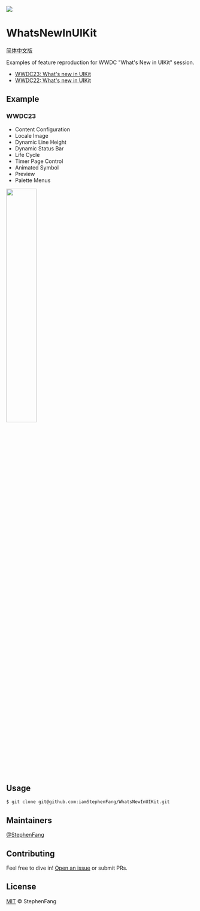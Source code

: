 ![](http://image.stephenfang.me/uikit.png)

# WhatsNewInUIKit

[简体中文版](README.zh-CN.md)

Examples of feature reproduction for WWDC "What's New in UIKit" session.

- [WWDC23: What's new in UIKit](https://developer.apple.com/videos/play/wwdc2023/10055/)
- [WWDC22: What's new in UIKit](https://developer.apple.com/videos/play/wwdc2022/10068/)

## Example 
### WWDC23
- Content Configuration
- Locale Image
- Dynamic Line Height
- Dynamic Status Bar
- Life Cycle
- Timer Page Control
- Animated Symbol
- Preview
- Palette Menus

<img src="http://image.stephenfang.me/WWDC23-UIKit.gif" width="40%">

## Usage

```
$ git clone git@github.com:iamStephenFang/WhatsNewInUIKit.git
```

## Maintainers

[@StephenFang](https://github.com/iamStephenFang)

## Contributing

Feel free to dive in! [Open an issue](https://github.com/iamStephenFang/WhatsNewInUIKit/issues/new) or submit PRs.


## License

[MIT](LICENSE) © StephenFang
